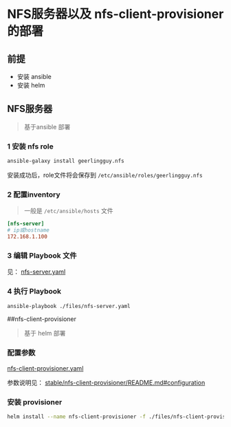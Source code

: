 # NFS服务器以及 nfs-client-provisioner的部署



## 前提

- 安装 ansible
- 安装 helm



## NFS服务器

> 基于ansible 部署

### 1 安装 nfs role

```sh
ansible-galaxy install geerlingguy.nfs	
```

安装成功后，role文件将会保存到 `/etc/ansible/roles/geerlingguy.nfs`

### 2 配置inventory 

> 一般是 `/etc/ansible/hosts` 文件

```ini
[nfs-server]
# ip或hostname
172.168.1.100
```

### 3 编辑 Playbook 文件

见： [nfs-server.yaml](./files/nfs-server.yaml)



### 4 执行 Playbook

```sh
ansible-playbook ./files/nfs-server.yaml
```



##nfs-client-provisioner

> 基于 helm 部署

### 配置参数

[nfs-client-provisioner.yaml](./files/nfs-client-provisioner.yaml)

参数说明见： [stable/nfs-client-provisioner/README.md#configuration](https://github.com/helm/charts/blob/master/stable/nfs-client-provisioner/README.md#configuration)

### 安装 provisioner

```sh
helm install --name nfs-client-provisioner -f ./files/nfs-client-provisioner.yaml stable/nfs-client-provisioner
```

